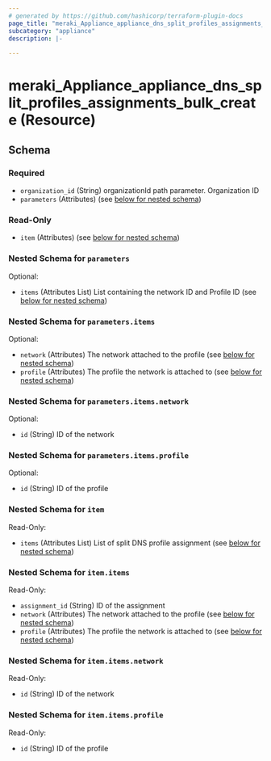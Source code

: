 ```yaml
---
# generated by https://github.com/hashicorp/terraform-plugin-docs
page_title: "meraki_Appliance_appliance_dns_split_profiles_assignments_bulk_create Resource - terraform-provider-meraki"
subcategory: "appliance"
description: |-
  
---
```


# meraki_Appliance_appliance_dns_split_profiles_assignments_bulk_create (Resource)





<!-- schema generated by tfplugindocs -->
## Schema

### Required

- `organization_id` (String) organizationId path parameter. Organization ID
- `parameters` (Attributes) (see [below for nested schema](#nestedatt--parameters))

### Read-Only

- `item` (Attributes) (see [below for nested schema](#nestedatt--item))

<a id="nestedatt--parameters"></a>
### Nested Schema for `parameters`

Optional:

- `items` (Attributes List) List containing the network ID and Profile ID (see [below for nested schema](#nestedatt--parameters--items))

<a id="nestedatt--parameters--items"></a>
### Nested Schema for `parameters.items`

Optional:

- `network` (Attributes) The network attached to the profile (see [below for nested schema](#nestedatt--parameters--items--network))
- `profile` (Attributes) The profile the network is attached to (see [below for nested schema](#nestedatt--parameters--items--profile))

<a id="nestedatt--parameters--items--network"></a>
### Nested Schema for `parameters.items.network`

Optional:

- `id` (String) ID of the network


<a id="nestedatt--parameters--items--profile"></a>
### Nested Schema for `parameters.items.profile`

Optional:

- `id` (String) ID of the profile




<a id="nestedatt--item"></a>
### Nested Schema for `item`

Read-Only:

- `items` (Attributes List) List of split DNS profile assignment (see [below for nested schema](#nestedatt--item--items))

<a id="nestedatt--item--items"></a>
### Nested Schema for `item.items`

Read-Only:

- `assignment_id` (String) ID of the assignment
- `network` (Attributes) The network attached to the profile (see [below for nested schema](#nestedatt--item--items--network))
- `profile` (Attributes) The profile the network is attached to (see [below for nested schema](#nestedatt--item--items--profile))

<a id="nestedatt--item--items--network"></a>
### Nested Schema for `item.items.network`

Read-Only:

- `id` (String) ID of the network


<a id="nestedatt--item--items--profile"></a>
### Nested Schema for `item.items.profile`

Read-Only:

- `id` (String) ID of the profile
